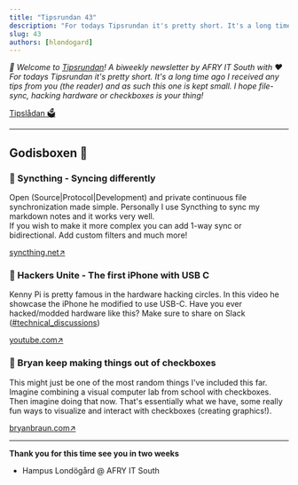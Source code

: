 ```yaml
---
title: "Tipsrundan 43"
description: "For todays Tipsrundan it's pretty short. It's a long time ago I received any tips from you (the reader) and as such this one is kept small. I hope file-sync, hacking hardware or checkboxes is your thing!"
slug: 43
authors: [hlondogard]
---
```

_👋 Welcome to [Tipsrundan](https://afry-south.github.io/tipsrundan/2021-10-19-tipsrundan-43/)! A biweekly newsletter by AFRY IT South with ❤️_  
_For todays Tipsrundan it's pretty short. It's a long time ago I received any tips from you (the reader) and as such this one is kept small. I hope file-sync, hacking hardware or checkboxes is your thing!_
<!--truncate-->

[Tipslådan 🗳](mailto:hampus.londogard@afry.com?subject=Tips)    

---




## Godisboxen 🍭
        
### 🔀 Syncthing - Syncing differently

Open (Source|Protocol|Development) and private continuous file synchronization made simple. Personally I use Syncthing to sync my markdown notes and it works very well.  
If you wish to make it more complex you can add 1-way sync or bidirectional. Add custom filters and much more!

[syncthing.net↗](https://syncthing.net/)

### 🔀 Hackers Unite - The first iPhone with USB C

Kenny Pi is pretty famous in the hardware hacking circles. In this video he showcase the iPhone he modified to use USB-C. Have you ever hacked/modded hardware like this? Make sure to share on Slack ([#technical_discussions](https://buitsouth.slack.com/archives/C019L2218Q6))

[youtube.com↗](https://www.youtube.com/watch?v=SAekbJf4Gsw)

### 🔀 Bryan keep making things out of checkboxes

This might just be one of the most random things I've included this far. Imagine combining a visual computer lab from school with checkboxes. Then imagine doing that now. That's essentially what we have, some really fun ways to visualize and interact with checkboxes (creating graphics!).

[bryanbraun.com↗](https://www.bryanbraun.com/2021/09/21/i-keep-making-things-out-of-checkboxes/)   

---

**Thank you for this time see you in two weeks**   
- Hampus Londögård @ AFRY IT South